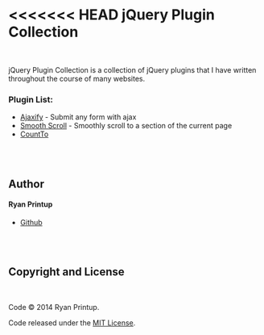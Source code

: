<<<<<<< HEAD
jQuery Plugin Collection
========================
<br/>

jQuery Plugin Collection is a collection of jQuery plugins that I have written throughout the course of many websites.

### Plugin List:

  - [Ajaxify](/Ajaxify) - Submit any form with ajax
  - [Smooth Scroll](/SmoothScroll) - Smoothly scroll to a section of the current page
  - [CountTo](/CountTo)

<br/>
<br/>

Author
------

#### Ryan Printup
  - [Github](https://github.com/ryanprintup)

<br/>
<br/>

Copyright and License
---------------------
<br/>

Code &copy; 2014 Ryan Printup.

Code released under the [MIT License](https://github.com/RyanPrintup/jQuery-Plugin-Collection/blob/master/LICENSE.md).
